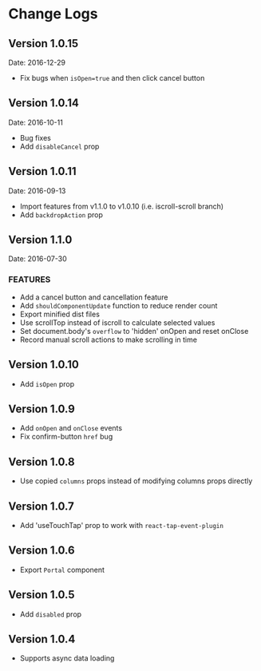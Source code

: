 # Change Logs

## Version 1.0.15

Date: 2016-12-29

- Fix bugs when `isOpen=true` and then click cancel button

## Version 1.0.14

Date: 2016-10-11

- Bug fixes
- Add `disableCancel` prop

## Version 1.0.11

Date: 2016-09-13

- Import features from v1.1.0 to v1.0.10 (i.e. iscroll-scroll branch)
- Add `backdropAction` prop

## Version 1.1.0

Date: 2016-07-30

### FEATURES

- Add a cancel button and cancellation feature
- Add `shouldComponentUpdate` function to reduce render count
- Export minified dist files
- Use scrollTop instead of iscroll to calculate selected values
- Set document.body's `overflow` to 'hidden' onOpen and reset onClose
- Record manual scroll actions to make scrolling in time

## Version 1.0.10

- Add `isOpen` prop

## Version 1.0.9

- Add `onOpen` and `onClose` events
- Fix confirm-button `href` bug

## Version 1.0.8

- Use copied `columns` props instead of modifying columns props directly

## Version 1.0.7

- Add 'useTouchTap' prop to work with `react-tap-event-plugin`

## Version 1.0.6

- Export `Portal` component

## Version 1.0.5

- Add `disabled` prop

## Version 1.0.4

- Supports async data loading